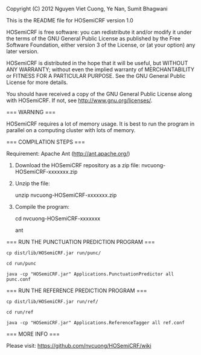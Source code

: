 Copyright (C) 2012 Nguyen Viet Cuong, Ye Nan, Sumit Bhagwani

This is the README file for HOSemiCRF version 1.0

HOSemiCRF is free software: you can redistribute it and/or modify
it under the terms of the GNU General Public License as published by
the Free Software Foundation, either version 3 of the License, or
(at your option) any later version.

HOSemiCRF is distributed in the hope that it will be useful,
but WITHOUT ANY WARRANTY; without even the implied warranty of
MERCHANTABILITY or FITNESS FOR A PARTICULAR PURPOSE. See the
GNU General Public License for more details.

You should have received a copy of the GNU General Public License
along with HOSemiCRF. If not, see <http://www.gnu.org/licenses/>.


=== WARNING ===

HOSemiCRF requires a lot of memory usage. It is best to run the program 
in parallel on a computing cluster with lots of memory.


=== COMPILATION STEPS ===

Requirement: Apache Ant (http://ant.apache.org/)

1. Download the HOSemiCRF repository as a zip file: nvcuong-HOSemiCRF-xxxxxxx.zip
2. Unzip the file:

    unzip nvcuong-HOSemiCRF-xxxxxxx.zip

3. Compile the program:

    cd nvcuong-HOSemiCRF-xxxxxxx

    ant

    
=== RUN THE PUNCTUATION PREDICTION PROGRAM ===

    cp dist/lib/HOSemiCRF.jar run/punc/
    
    cd run/punc
    
    java -cp "HOSemiCRF.jar" Applications.PunctuationPredictor all punc.conf

    
=== RUN THE REFERENCE PREDICTION PROGRAM ===
    
    cp dist/lib/HOSemiCRF.jar run/ref/
    
    cd run/ref
    
    java -cp "HOSemiCRF.jar" Applications.ReferenceTagger all ref.conf

    
=== MORE INFO ===

Please visit: https://github.com/nvcuong/HOSemiCRF/wiki
